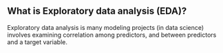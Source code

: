 ## What is Exploratory data analysis (EDA)?

Exploratory data analysis is many modeling projects (in data science) involves examining correlation among predictors, and 
between predictors and a target variable. 

